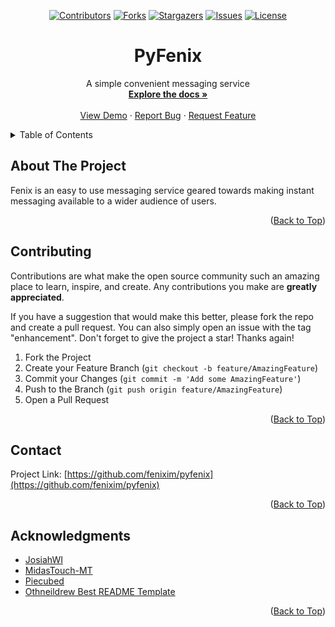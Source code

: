 <div align="center">

[![Contributors][contributors-shield]][contributors-url]
[![Forks][forks-shield]][forks-url]
[![Stargazers][stars-shield]][stars-url]
[![Issues][issues-shield]][issues-url]
[![License][license-shield]][license-url]

<!-- PROJECT LOGO
<br />
<div align="center">
  <a href="https://github.com/fenixim/pyfenix">
    <img src="images/logo.png" alt="Logo" width="80" height="80">
  </a>
-->

<h1 align="center">PyFenix</h1>

  <p align="center">
    A simple convenient messaging service
    <br />
    <a href="https://github.com/fenixim/pyfenix"><strong>Explore the docs »</strong></a>
    <br />
    <br />
    <a href="https://github.com/fenixim/pyfenix">View Demo</a>
    ·
    <a href="https://github.com/fenixim/pyfenix/issues">Report Bug</a>
    ·
    <a href="https://github.com/fenixim/pyfenix/issues">Request Feature</a>
  </p>
</div>



<!-- TABLE OF CONTENTS -->
<details>
  <summary>Table of Contents</summary>
  <ol>
    <li>
      <a href="#about-the-project">About The Project</a>
      <ul>
        <li><a href="#built-with">Built With</a></li>
      </ul>
    </li>
    <li>
      <a href="#getting-started">Getting Started</a>
      <ul>
        <li><a href="#prerequisites">Prerequisites</a></li>
        <li><a href="#installation">Installation</a></li>
      </ul>
    </li>
    <li><a href="#usage">Usage</a></li>
    <li><a href="#roadmap">Roadmap</a></li>
    <li><a href="#contributing">Contributing</a></li>
    <li><a href="#license">License</a></li>
    <li><a href="#contact">Contact</a></li>
    <li><a href="#acknowledgments">Acknowledgments</a></li>
  </ol>
</details>



<!-- ABOUT THE PROJECT -->
## About The Project

Fenix is an easy to use messaging service geared towards making instant messaging available to a wider audience of users.

<p align="right">(<a href="#top">Back to Top</a>)</p>


<!--
### Built With

* [![Next][Next.js]][Next-url]
* [![React][React.js]][React-url]
* [![Vue][Vue.js]][Vue-url]
* [![Angular][Angular.io]][Angular-url]
* [![Svelte][Svelte.dev]][Svelte-url]
* [![Laravel][Laravel.com]][Laravel-url]
* [![Bootstrap][Bootstrap.com]][Bootstrap-url]
* [![JQuery][JQuery.com]][JQuery-url]

<p align="right">(<a href="#top">back to top</a>)</p>
-->


<!-- GETTING STARTED
## Getting Started

This is an example of how you may give instructions on setting up your project locally.
To get a local copy up and running follow these simple example steps.

### Prerequisites

This is an example of how to list things you need to use the software and how to install them.
* npm
  ```sh
  npm install npm@latest -g
  ```

### Installation

1. Get a free API Key at [https://example.com](https://example.com)
2. Clone the repo
   ```sh
   git clone https://github.com/fenixim/pyfenix.git
   ```
3. Install NPM packages
   ```sh
   npm install
   ```
4. Enter your API in `config.js`
   ```js
   const API_KEY = 'ENTER YOUR API';
   ```

<p align="right">(<a href="#top">back to top</a>)</p>
-->


<!-- USAGE EXAMPLES
## Usage

Use this space to show useful examples of how a project can be used. Additional screenshots, code examples and demos work well in this space. You may also link to more resources.

_For more examples, please refer to the [Documentation](https://example.com)_

<p align="right">(<a href="#top">back to top</a>)</p>
-->


<!-- ROADMAP
## Roadmap

- [ ] Feature 1
- [ ] Feature 2
- [ ] Feature 3
    - [ ] Nested Feature

See the [open issues](https://github.com/fenixim/pyfenix/issues) for a full list of proposed features (and known issues).

<p align="right">(<a href="#top">back to top</a>)</p>
-->


<!-- CONTRIBUTING -->
## Contributing

Contributions are what make the open source community such an amazing place to learn, inspire, and create. Any contributions you make are **greatly appreciated**.

If you have a suggestion that would make this better, please fork the repo and create a pull request. You can also simply open an issue with the tag "enhancement".
Don't forget to give the project a star! Thanks again!

1. Fork the Project
2. Create your Feature Branch (`git checkout -b feature/AmazingFeature`)
3. Commit your Changes (`git commit -m 'Add some AmazingFeature'`)
4. Push to the Branch (`git push origin feature/AmazingFeature`)
5. Open a Pull Request

<p align="right">(<a href="#top">Back to Top</a>)</p>



<!-- LICENSE
## License

Distributed under the MIT License. See `LICENSE.txt` for more information.

<p align="right">(<a href="#top">back to top</a>)</p>
-->


<!-- CONTACT -->
## Contact

Project Link: [https://github.com/fenixim/pyfenix](https://github.com/fenixim/pyfenix)

<p align="right">(<a href="#top">Back to Top</a>)</p>



<!-- ACKNOWLEDGMENTS -->
## Acknowledgments

* [JosiahWI](https://github.com/josiahwi)
* [MidasTouch-MT](https://github.com/midastouch-mt)
* [Piecubed](https://github.com/piecubed)
* [Othneildrew Best README Template](https://github.com/othneildrew/Best-README-Template/blob/master/LICENSE.txt)

<p align="right">(<a href="#top">Back to Top</a>)</p>



[contributors-shield]: https://img.shields.io/github/contributors/fenixim/pyfenix.svg?style=for-the-badge
[contributors-url]: https://github.com/fenixim/pyfenix/graphs/contributors
[forks-shield]: https://img.shields.io/github/forks/fenixim/pyfenix.svg?style=for-the-badge
[forks-url]: https://github.com/fenixim/pyfenix/network/members
[stars-shield]: https://img.shields.io/github/stars/fenixim/pyfenix.svg?style=for-the-badge
[stars-url]: https://github.com/fenixim/pyfenix/stargazers
[issues-shield]: https://img.shields.io/github/issues/fenixim/pyfenix.svg?style=for-the-badge
[issues-url]: https://github.com/fenixim/pyfenix/issues
[license-shield]: https://img.shields.io/github/license/fenixim/pyfenix.svg?style=for-the-badge
[license-url]: https://github.com/fenixim/pyfenix/blob/master/LICENSE.txt
